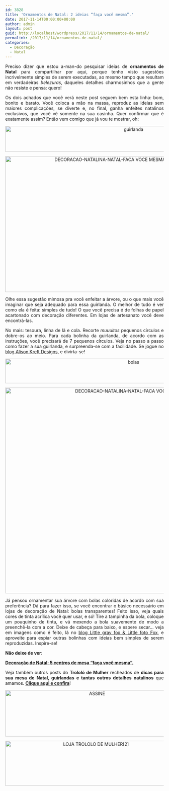 ```yaml
---
id: 3828
title: 'Ornamentos de Natal: 2 ideias “faça você mesma”.'
date: 2017-11-14T00:00:00+00:00
author: admin
layout: post
guid: http://localhost/wordpress/2017/11/14/ornamentos-de-natal/
permalink: /2017/11/14/ornamentos-de-natal/
categories:
  - Decoração
  - Natal
---
```

<p align="justify">
  Preciso dizer que estou a-man-do pesquisar ideias de <strong>ornamentos de Natal</strong> para compartilhar por aqui, porque tenho visto sugestões incrivelmente simples de serem executadas, ao mesmo tempo que resultam em verdadeiras <em>belezuras</em>, daqueles detalhes charmosinhos que a gente não resiste e pensa: quero!
</p>

<p align="justify">
  Os dois achados que você verá neste post seguem bem esta linha: bom, bonito e barato. Você coloca a mão na massa, reproduz as ideias sem maiores complicações, se diverte e, no final, ganha enfeites natalinos exclusivos, que você vê somente na sua casinha. Quer confirmar que é exatamente assim? Então vem comigo que já vou te mostrar, oh:
</p>

<p align="center">
  <a href="http://www.decoracaodacasa.com/blog/wp-content/uploads/2014/10/guirlanda.png"><img class="alignnone size-full wp-image-2206" src="http://www.decoracaodacasa.com/blog/wp-content/uploads/2014/10/guirlanda.png" alt="guirlanda" width="800" height="82" /></a>
</p>

<p align="center">
  <a href="http://www.decoracaodacasa.com/blog/wp-content/uploads/2014/10/DECORACAO-NATALINA-NATAL-FACA-VOCE-MESMA.jpg"><img class="alignnone size-full wp-image-2203" src="http://www.decoracaodacasa.com/blog/wp-content/uploads/2014/10/DECORACAO-NATALINA-NATAL-FACA-VOCE-MESMA.jpg" alt="DECORACAO-NATALINA-NATAL-FACA VOCE MESMA" width="650" height="432" /></a>
</p>

<p align="justify">
  Olhe essa sugestão mimosa pra você enfeitar a árvore, ou o que mais você imaginar que seja adequado para essa guirlanda. O melhor de tudo é ver como ela é feita: simples de tudo! O que você precisa é de folhas de papel acartonado com decoração diferentes. Em lojas de artesanato você deve encontrá-las.
</p>

<p align="justify">
  No mais: tesoura, linha de lã e cola. Recorte <em>muuuitos</em> pequenos círculos e dobre-os ao meio. Para cada bolinha da guirlanda, de acordo com as instruções, você precisará de 7 pequenos círculos. Veja no passo a passo como fazer a sua guirlanda, e surpreenda-se com a facilidade. Se jogue no <a href="http://hamblyscreenprints.typepad.com/screen_prints_blog/2010/05/may-guest-dt-plus-a-paper-garland-tutorial.html" target="_blank">blog Alison Kreft Designs</a>, e divirta-se!
</p>

<p align="center">
  <a href="http://www.decoracaodacasa.com/blog/wp-content/uploads/2014/10/bolas.png"><img class="alignnone size-full wp-image-2202" src="http://www.decoracaodacasa.com/blog/wp-content/uploads/2014/10/bolas.png" alt="bolas" width="800" height="78" /></a>
</p>

<p align="center">
  <a href="http://www.decoracaodacasa.com/blog/wp-content/uploads/2014/10/DECORACAO-NATALINA-NATAL-FACA-VOCE-MESMA2.jpg"><img class="alignnone size-full wp-image-2204" src="http://www.decoracaodacasa.com/blog/wp-content/uploads/2014/10/DECORACAO-NATALINA-NATAL-FACA-VOCE-MESMA2.jpg" alt="DECORACAO-NATALINA-NATAL-FACA VOCE MESMA[2]" width="800" height="654" /></a>
</p>

<p align="justify">
  Já pensou ornamentar sua árvore com bolas coloridas de acordo com sua preferência? Dá para fazer isso, se você encontrar o básico necessário em lojas de decoração de Natal: bolas transparentes! Feito isso, veja quais cores de tinta acrílica você quer usar, e só! Tire a tampinha da bola, coloque um pouquinho de tinta, e vá mexendo a bola suavemente de modo a preenchê-la com a cor. Deixe de cabeça para baixo, e espere secar… veja em imagens como é feito, lá no <a href="http://littlegrayfox.blogspot.ru/2011/12/holiday-diy-simple-filled-and-painted.html" target="_blank">blog Little gray fox & Little foto Fox</a>, e aproveite para espiar outras bolinhas com ideias bem simples de serem reproduzidas. Inspire-se!
</p>

<p align="justify">
  <strong>Não deixe de ver:</strong>
</p>

<p align="justify">
  <a href="http://www.trololodemulher.com.br/2014/10/20/decoracao-de-natal-2/" target="_blank"><strong>Decoração de Natal: 5 centros de mesa “faça você mesma”.</strong></a>
</p>

<p align="justify">
  Veja também outros posts do <strong>Trololó de Mulher</strong> recheados de <strong>dicas para sua mesa de Natal, guirlandas e tantas outros detalhes natalinos</strong> que amamos. <a href="http://www.trololodemulher.com.br/category/natal/" target="_blank"><strong>Clique aqui e confira</strong></a>!
</p>

<p align="center">
  <a href="http://feedburner.google.com/fb/a/mailverify?uri=blogbichafemea&loc=pt_BR" target="_blank"><img class="alignnone size-full wp-image-14011" src="http://www.trololodemulher.com.br/blog/wp-content/uploads/2017/08/ASSINE.jpg" alt="ASSINE" width="568" height="147" /></a>
</p>

<p align="center">
  <a href="http://loja.trololodemulher.com.br/" target="_blank"><img class="alignnone wp-image-14333 size-full" src="http://www.trololodemulher.com.br/blog/wp-content/uploads/2017/10/LOJA-TROLOLO-DE-MULHER2.png" alt="LOJA TROLOLO DE MULHER[2]" width="561" height="143" /></a>
</p>